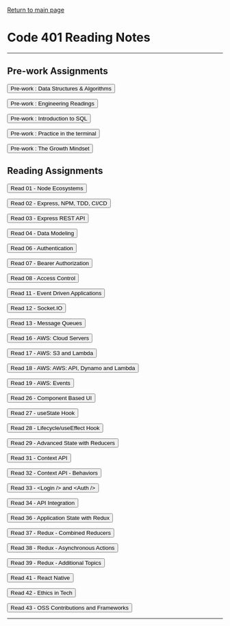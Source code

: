 
[Return to main page](https://KrisDunning.github.io/reading-notes)

# Code 401 Reading Notes  

-----

## Pre-work Assignments

<Button onClick= "window.location.href='https://krisdunning.github.io/401-Reading-Notes/Prep_DSA';">Pre-work : Data Structures & Algorithms</button>

<Button onClick= "window.location.href='https://krisdunning.github.io/401-Reading-Notes/Prep_Engineer';">Pre-work : Engineering Readings</button>

<Button onClick= "window.location.href='https://krisdunning.github.io/401-Reading-Notes/Prep_Intro_SQL';">Pre-work : Introduction to SQL</button>

<Button onClick= "window.location.href='https://krisdunning.github.io/401-Reading-Notes/Prep_Terminal';">Pre-work : Practice in the terminal</button>

<Button onClick= "window.location.href='https://krisdunning.github.io/401-Reading-Notes/Prep_Growth';">Pre-work : The Growth Mindset</button>

## Reading Assignments

<Button onClick= "window.location.href='https://krisdunning.github.io/401-Reading-Notes/Read_01';">Read 01 - Node Ecosystems</button>

<Button onClick= "window.location.href='https://krisdunning.github.io/401-Reading-Notes/Read_02';">Read 02 - Express, NPM, TDD, CI/CD</button>

<Button onClick= "window.location.href='https://krisdunning.github.io/401-Reading-Notes/Read_03';">Read 03 - Express REST API </button>

<Button onClick= "window.location.href='https://krisdunning.github.io/401-Reading-Notes/Read_04';">Read 04 - Data Modeling </button>

<Button onClick= "window.location.href='https://krisdunning.github.io/401-Reading-Notes/Read_06';">Read 06 - Authentication </button>

<Button onClick= "window.location.href='https://krisdunning.github.io/401-Reading-Notes/Read_07';">Read 07 - Bearer Authorization </button>

<Button onClick= "window.location.href='https://krisdunning.github.io/401-Reading-Notes/Read_08';">Read 08 - Access Control </button>

<Button onClick= "window.location.href='https://krisdunning.github.io/401-Reading-Notes/Read_11';">Read 11 - Event Driven Applications </button>

<Button onClick= "window.location.href='https://krisdunning.github.io/401-Reading-Notes/Read_12';">Read 12 - Socket.IO </button>

<Button onClick= "window.location.href='https://krisdunning.github.io/401-Reading-Notes/Read_12';">Read 13 - Message Queues </button>

<Button onClick= "window.location.href='https://krisdunning.github.io/401-Reading-Notes/Read_16';">Read 16 - AWS: Cloud Servers </button>

<Button onClick= "window.location.href='https://krisdunning.github.io/401-Reading-Notes/Read_17';">Read 17 - AWS: S3 and Lambda </button>

<Button onClick= "window.location.href='https://krisdunning.github.io/401-Reading-Notes/Read_18';">Read 18 - AWS: AWS: API, Dynamo and Lambda </button>

<Button onClick= "window.location.href='https://krisdunning.github.io/401-Reading-Notes/Read_19';">Read 19 - AWS: Events </button>

<Button onClick= "window.location.href='https://krisdunning.github.io/401-Reading-Notes/Read_26';">Read 26 - Component Based UI </button>

<Button onClick= "window.location.href='https://krisdunning.github.io/401-Reading-Notes/Read_27';">Read 27 - useState Hook </button>

<Button onClick= "window.location.href='https://krisdunning.github.io/401-Reading-Notes/Read_28';">Read 28 - Lifecycle/useEffect Hook </button>

<Button onClick= "window.location.href='https://krisdunning.github.io/401-Reading-Notes/Read_29';">Read 29 - Advanced State with Reducers </button>

<Button onClick= "window.location.href='https://krisdunning.github.io/401-Reading-Notes/Read_31';">Read 31 - Context API </button>

<Button onClick= "window.location.href='https://krisdunning.github.io/401-Reading-Notes/Read_32';">Read 32 - Context API - Behaviors</button>

<Button onClick= "window.location.href='https://krisdunning.github.io/401-Reading-Notes/Read_33';">Read 33 - \<Login /> and \<Auth /></button>

<Button onClick= "window.location.href='https://krisdunning.github.io/401-Reading-Notes/Read_34';">Read 34 - API Integration</button>

<Button onClick= "window.location.href='https://krisdunning.github.io/401-Reading-Notes/Read_36';">Read 36 - Application State with Redux</button>

<Button onClick= "window.location.href='https://krisdunning.github.io/401-Reading-Notes/Read_37';">Read 37 - Redux - Combined Reducers</button>

<Button onClick= "window.location.href='https://krisdunning.github.io/401-Reading-Notes/Read_38';"> Read 38 - Redux - Asynchronous Actions</button>

<Button onClick= "window.location.href='https://krisdunning.github.io/401-Reading-Notes/Read_39';"> Read 39 - Redux - Additional Topics</button>

<Button onClick= "window.location.href='https://krisdunning.github.io/401-Reading-Notes/Read_41';"> Read 41 - React Native</button>

<Button onClick= "window.location.href='https://krisdunning.github.io/401-Reading-Notes/Read_42';"> Read 42 - Ethics in Tech</button>

<Button onClick= "window.location.href='https://krisdunning.github.io/401-Reading-Notes/Read_43';"> Read 43 - OSS Contributions and Frameworks </button>

-----
